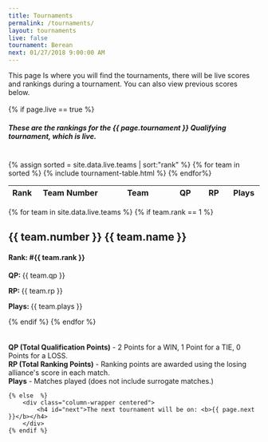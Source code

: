 ```yaml
---
title: Tournaments
permalink: /tournaments/
layout: tournaments
live: false
tournament: Berean
next: 01/27/2018 9:00:00 AM
---
```

<div class="column-wrapper">
	This page Is where you will find the tournaments, there will be live scores and rankings during a tournament. You can also view previous scores below.
	<br><br>
	{% if page.live == true %}
		<h5 class="column-wrapper centered">These are the rankings for the {{ page.tournament }} Qualifying tournament, which is live.</h5>
		<br>
		<div class="column-wrapper">
			<div class="grid-x">
				<div class="large-6 shrink cell">
					<table>
						<thead>
							<tr>
								<th width="20" class="centered">Rank</th>
								<th width="150" class="centered">Team Number</th>
								<th width="150" class="centered">Team</th>
								<th width="50" class="centered">QP</th>
								<th width="50" class="centered">RP</th>
								<th width="50" class="centered">Plays</th>
							</tr>
						</thead>
						<tbody>
							{% assign sorted = site.data.live.teams | sort:"rank" %}
							{% for team in sorted %}
								{% include tournament-table.html %}
							{% endfor%}
						</tbody>
					</table>
				</div>
				<div class="large-6 shrink cell">
					{% for team in site.data.live.teams %}
						{% if team.rank == 1 %}
							<h2 class="centered"><strong>{{ team.number }} {{ team.name }}</strong></h2>
							<h4 class="centered"><strong>Rank: </strong>#{{ team.rank }}</h4>
							<p class="centered"><strong>QP: </strong>{{ team.qp }}</p>
							<p class="centered"><strong>RP: </strong>{{ team.rp }}</p>
							<p class="centered"><strong>Plays: </strong>{{ team.plays }}</p>
						{% endif %}
					{% endfor %}
				</div>
			</div>
		</div>
		<br>
		<br>
		<div class="centered">
			<strong>QP (Total Qualification Points)</strong> - 2 Points for a WIN, 1 Point for a TIE, 0 Points for a LOSS.
			<br>
			<strong>RP (Total Ranking Points)</strong> - Ranking points are awarded using the losing alliance's score in each match.
			<br>
			<strong>Plays</strong> - Matches played (does not include surrogate matches.)
		</div>

	{% else  %}
		<div class="column-wrapper centered">
			<h4 id="next">The next tournament will be on: <b>{{ page.next }}</b></h4>
		</div>
	{% endif %}
<br>
<br>